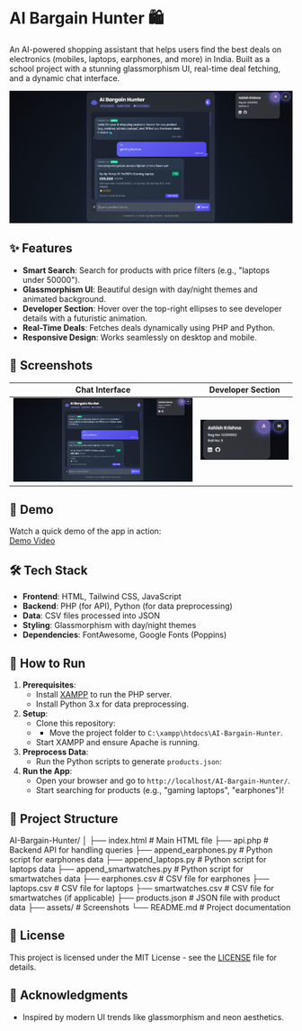 # AI Bargain Hunter 🛍️

An AI-powered shopping assistant that helps users find the best deals on electronics (mobiles, laptops, earphones, and more) in India. Built as a school project with a stunning glassmorphism UI, real-time deal fetching, and a dynamic chat interface.

![AI Bargain Hunter Screenshot](assets/Screenshot1.png)

## ✨ Features
- **Smart Search**: Search for products with price filters (e.g., "laptops under 50000").
- **Glassmorphism UI**: Beautiful design with day/night themes and animated background.
- **Developer Section**: Hover over the top-right ellipses to see developer details with a futuristic animation.
- **Real-Time Deals**: Fetches deals dynamically using PHP and Python.
- **Responsive Design**: Works seamlessly on desktop and mobile.

## 📸 Screenshots
| Chat Interface | Developer Section |
|----------------|-------------------|
| ![Chat Interface](assets/Screenshot1.png) | ![Developer Section](assets/Screenshot3.png) |

## 🎥 Demo
Watch a quick demo of the app in action:  
[Demo Video](assets/demo.mp4)

## 🛠️ Tech Stack
- **Frontend**: HTML, Tailwind CSS, JavaScript
- **Backend**: PHP (for API), Python (for data preprocessing)
- **Data**: CSV files processed into JSON
- **Styling**: Glassmorphism with day/night themes
- **Dependencies**: FontAwesome, Google Fonts (Poppins)

## 🚀 How to Run
1. **Prerequisites**:
   - Install [XAMPP](https://www.apachefriends.org/index.html) to run the PHP server.
   - Install Python 3.x for data preprocessing.
2. **Setup**:
   - Clone this repository:
   - - Move the project folder to `C:\xampp\htdocs\AI-Bargain-Hunter`.
   - Start XAMPP and ensure Apache is running.
3. **Preprocess Data**:
   - Run the Python scripts to generate `products.json`:
4. **Run the App**:
   - Open your browser and go to `http://localhost/AI-Bargain-Hunter/`.
   - Start searching for products (e.g., "gaming laptops", "earphones")!

## 📝 Project Structure
AI-Bargain-Hunter/
│
├── index.html          # Main HTML file
├── api.php             # Backend API for handling queries
├── append_earphones.py # Python script for earphones data
├── append_laptops.py   # Python script for laptops data
├── append_smartwatches.py # Python script for smartwatches data
├── earphones.csv       # CSV file for earphones
├── laptops.csv         # CSV file for laptops
├── smartwatches.csv    # CSV file for smartwatches (if applicable)
├── products.json       # JSON file with product data
├── assets/             # Screenshots
└── README.md           # Project documentation

## 📜 License
This project is licensed under the MIT License - see the [LICENSE](LICENSE) file for details.

## 🙌 Acknowledgments
- Inspired by modern UI trends like glassmorphism and neon aesthetics.
